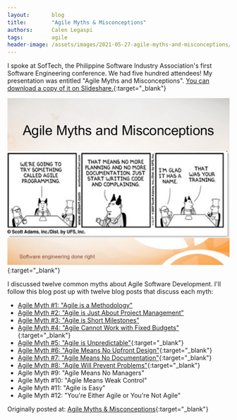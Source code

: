 ```yaml
---
layout:       blog
title:        "Agile Myths & Misconceptions"
authors:      Calen Legaspi
tags:         agile
header-image: /assets/images/2021-05-27-agile-myths-and-misconceptions/AgileMythsAndMisconceptions-banner.png
---
```


I spoke at SofTech, the Philippine Software Industry Association's first Software Engineering conference. We had five hundred attendees! My presentation was entitled "Agile Myths and Misconceptions". [You can download a copy of it on Slideshare.](https://www.slideshare.net/CalenLegaspi1/agile-myths-and-misconceptions-36398946){:target="_blank"}

[![Agile Myths & Misconceptions](/assets/images/2021-05-27-agile-myths-and-misconceptions/AgileMythsAndMisconceptions2.png)](https://www.slideshare.net/CalenLegaspi1/agile-myths-and-misconceptions-36398946){:target="_blank"}

I discussed twelve common myths about Agile Software Development. I'll follow this blog post up with twelve blog posts that discuss each myth:

- [Agile Myth #1:  "Agile is a Methodology"](/blogs/2021/06/agile-myth1-agile-is-a-methodology)
- [Agile Myth #2:  "Agile is Just About Project Management"](/blogs/2021/06/agile-myth2-agile-is-just-about-project-management)
- [Agile Myth #3:  "Agile is Short Milestones"](/blogs/2021/06/agile-myth3-agile-is-short-milestones)
- [Agile Myth #4:  "Agile Cannot Work with Fixed Budgets"](http://calenlegaspi.blogspot.com/2014/07/agile-myth-4-agile-cannot-work-with.html){:target="_blank"}
- [Agile Myth #5:  "Agile is Unpredictable"](http://calenlegaspi.blogspot.com/2014/07/agile-myth-5-agile-is-unpredictable.html){:target="_blank"}
- [Agile Myth #6:  "Agile Means No Upfront Design"](http://calenlegaspi.blogspot.com/2014/09/agile-myth-6-agile-means-no-upfront.html){:target="_blank"}
- [Agile Myth #7:  "Agile Means No Documentation"](http://calenlegaspi.blogspot.com/2015/09/agile-myth-7-agile-means-no.html){:target="_blank"}
- [Agile Myth #8:  "Agile Will Prevent Problems"](http://calenlegaspi.blogspot.com/2016/11/agile-myth-8-agile-will-prevent-problems.html){:target="_blank"}
- Agile Myth #9:  "Agile Means No Managers"
- Agile Myth #10: "Agile Means Weak Control"
- Agile Myth #11: "Agile is Easy"
- Agile Myth #12: "You're Either Agile or You're Not Agile"

Originally posted at: [Agile Myths & Misconceptions](http://calenlegaspi.blogspot.com/2014/07/agile-myths-misconceptions.html){:target="_blank"}
    
